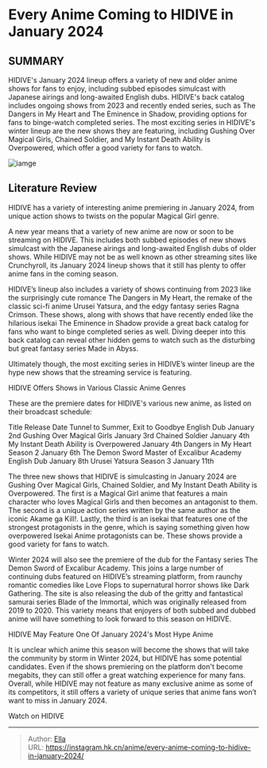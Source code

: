 # Every Anime Coming to HIDIVE in January 2024


## SUMMARY 



  HIDIVE&#39;s January 2024 lineup offers a variety of new and older anime shows for fans to enjoy, including subbed episodes simulcast with Japanese airings and long-awaited English dubs.   HIDIVE&#39;s back catalog includes ongoing shows from 2023 and recently ended series, such as The Dangers in My Heart and The Eminence in Shadow, providing options for fans to binge-watch completed series.   The most exciting series in HIDIVE&#39;s winter lineup are the new shows they are featuring, including Gushing Over Magical Girls, Chained Soldier, and My Instant Death Ability is Overpowered, which offer a good variety for fans to watch.  

![iamge](https://static1.srcdn.com/wordpress/wp-content/uploads/2024/01/hidive-s-new-anime-in-january-2024.jpg)

## Literature Review

HIDIVE has a variety of interesting anime premiering in January 2024, from unique action shows to twists on the popular Magical Girl genre.




A new year means that a variety of new anime are now or soon to be streaming on HIDIVE. This includes both subbed episodes of new shows simulcast with the Japanese airings and long-awaited English dubs of older shows. While HIDIVE may not be as well known as other streaming sites like Crunchyroll, its January 2024 lineup shows that it still has plenty to offer anime fans in the coming season.




HIDIVE’s lineup also includes a variety of shows continuing from 2023 like the surprisingly cute romance The Dangers in My Heart, the remake of the classic sci-fi anime Urusei Yatsura, and the edgy fantasy series Ragna Crimson. These shows, along with shows that have recently ended like the hilarious isekai The Eminence in Shadow provide a great back catalog for fans who want to binge completed series as well. Diving deeper into this back catalog can reveal other hidden gems to watch such as the disturbing but great fantasy series Made in Abyss.

          

Ultimately though, the most exciting series in HIDIVE’s winter lineup are the hype new shows that the streaming service is featuring.


 HIDIVE Offers Shows in Various Classic Anime Genres 
         




These are the premiere dates for HIDIVE&#39;s various new anime, as listed on their broadcast schedule:

 Title  Release Date   Tunnel to Summer, Exit to Goodbye English Dub  January 2nd   Gushing Over Magical Girls  January 3rd   Chained Soldier  January 4th   My Instant Death Ability is Overpowered  January 4th   Dangers in My Heart Season 2  January 6th   The Demon Sword Master of Excalibur Academy English Dub  January 8th   Urusei Yatsura Season 3  January 11th   



The three new shows that HIDIVE is simulcasting in January 2024 are Gushing Over Magical Girls, Chained Soldier, and My Instant Death Ability is Overpowered. The first is a Magical Girl anime that features a main character who loves Magical Girls and then becomes an antagonist to them. The second is a unique action series written by the same author as the iconic Akame ga Kill!. Lastly, the third is an isekai that features one of the strongest protagonists in the genre, which is saying something given how overpowered Isekai Anime protagonists can be. These shows provide a good variety for fans to watch.




Winter 2024 will also see the premiere of the dub for the Fantasy series The Demon Sword of Excalibur Academy. This joins a large number of continuing dubs featured on HIDIVE’s streaming platform, from raunchy romantic comedies like Love Flops to supernatural horror shows like Dark Gathering. The site is also releasing the dub of the gritty and fantastical samurai series Blade of the Immortal, which was originally released from 2019 to 2020. This variety means that enjoyers of both subbed and dubbed anime will have something to look forward to this season on HIDIVE.



 HIDIVE May Feature One Of January 2024&#39;s Most Hype Anime 
          

It is unclear which anime this season will become the shows that will take the community by storm in Winter 2024, but HIDIVE has some potential candidates. Even if the shows premiering on the platform don&#39;t become megabits, they can still offer a great watching experience for many fans. Overall, while HIDIVE may not feature as many exclusive anime as some of its competitors, it still offers a variety of unique series that anime fans won’t want to miss in January 2024.




Watch on HIDIVE



---

> Author: [Ella](https://instagram.hk.cn/)  
> URL: https://instagram.hk.cn/anime/every-anime-coming-to-hidive-in-january-2024/  


